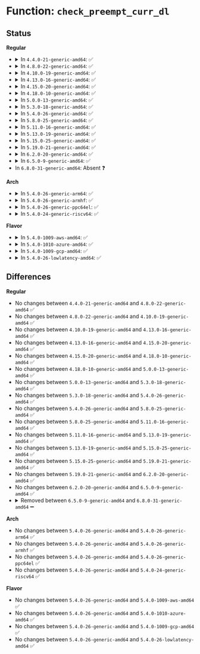 # Function: <code>check_preempt_curr_dl</code>

## Status
<b>Regular</b>
<ul>
<li>
<details>
<summary>In <code>4.4.0-21-generic-amd64</code>: ✅</summary>

```c
void check_preempt_curr_dl(struct rq * rq, struct task_struct * p, int flags)
```

```json
{
  "name": "check_preempt_curr_dl",
  "collision_type": "Unique Static",
  "inline_type": "No",
  "funcs": [
    {
      "addr": 18446744071579636544,
      "name": "check_preempt_curr_dl",
      "external": false,
      "loc": "kernel/sched/deadline.c:1114",
      "file": "kernel/sched/deadline.c",
      "inline": "seen, unknown",
      "caller_inline": [],
      "caller_func": [
        "kernel/sched/deadline.c:dl_task_timer"
      ]
    }
  ],
  "symbols": [
    {
      "addr": 18446744071579636544,
      "name": "check_preempt_curr_dl",
      "section": ".text",
      "bind": "STB_LOCAL",
      "size": 155
    }
  ]
}
```
</details>
</li>
<li>
<details>
<summary>In <code>4.8.0-22-generic-amd64</code>: ✅</summary>

```c
void check_preempt_curr_dl(struct rq * rq, struct task_struct * p, int flags)
```

```json
{
  "name": "check_preempt_curr_dl",
  "collision_type": "Unique Static",
  "inline_type": "No",
  "funcs": [
    {
      "addr": 18446744071579651584,
      "name": "check_preempt_curr_dl",
      "external": false,
      "loc": "kernel/sched/deadline.c:1090",
      "file": "kernel/sched/deadline.c",
      "inline": "seen, unknown",
      "caller_inline": [],
      "caller_func": [
        "kernel/sched/deadline.c:dl_task_timer"
      ]
    }
  ],
  "symbols": [
    {
      "addr": 18446744071579651584,
      "name": "check_preempt_curr_dl",
      "section": ".text",
      "bind": "STB_LOCAL",
      "size": 155
    }
  ]
}
```
</details>
</li>
<li>
<details>
<summary>In <code>4.10.0-19-generic-amd64</code>: ✅</summary>

```c
void check_preempt_curr_dl(struct rq * rq, struct task_struct * p, int flags)
```

```json
{
  "name": "check_preempt_curr_dl",
  "collision_type": "Unique Static",
  "inline_type": "No",
  "funcs": [
    {
      "addr": 18446744071579676240,
      "name": "check_preempt_curr_dl",
      "external": false,
      "loc": "kernel/sched/deadline.c:1079",
      "file": "kernel/sched/deadline.c",
      "inline": "seen, unknown",
      "caller_inline": [],
      "caller_func": [
        "kernel/sched/deadline.c:dl_task_timer"
      ]
    }
  ],
  "symbols": [
    {
      "addr": 18446744071579676240,
      "name": "check_preempt_curr_dl",
      "section": ".text",
      "bind": "STB_LOCAL",
      "size": 144
    }
  ]
}
```
</details>
</li>
<li>
<details>
<summary>In <code>4.13.0-16-generic-amd64</code>: ✅</summary>

```c
void check_preempt_curr_dl(struct rq * rq, struct task_struct * p, int flags)
```

```json
{
  "name": "check_preempt_curr_dl",
  "collision_type": "Unique Static",
  "inline_type": "No",
  "funcs": [
    {
      "addr": 18446744071579652720,
      "name": "check_preempt_curr_dl",
      "external": false,
      "loc": "kernel/sched/deadline.c:1617",
      "file": "kernel/sched/deadline.c",
      "inline": "seen, unknown",
      "caller_inline": [],
      "caller_func": [
        "kernel/sched/deadline.c:dl_task_timer"
      ]
    }
  ],
  "symbols": [
    {
      "addr": 18446744071579652720,
      "name": "check_preempt_curr_dl",
      "section": ".text",
      "bind": "STB_LOCAL",
      "size": 144
    }
  ]
}
```
</details>
</li>
<li>
<details>
<summary>In <code>4.15.0-20-generic-amd64</code>: ✅</summary>

```c
void check_preempt_curr_dl(struct rq * rq, struct task_struct * p, int flags)
```

```json
{
  "name": "check_preempt_curr_dl",
  "collision_type": "Unique Static",
  "inline_type": "No",
  "funcs": [
    {
      "addr": 18446744071579683216,
      "name": "check_preempt_curr_dl",
      "external": false,
      "loc": "kernel/sched/deadline.c:1610",
      "file": "kernel/sched/deadline.c",
      "inline": "seen, unknown",
      "caller_inline": [],
      "caller_func": [
        "kernel/sched/deadline.c:dl_task_timer"
      ]
    }
  ],
  "symbols": [
    {
      "addr": 18446744071579683216,
      "name": "check_preempt_curr_dl",
      "section": ".text",
      "bind": "STB_LOCAL",
      "size": 142
    }
  ]
}
```
</details>
</li>
<li>
<details>
<summary>In <code>4.18.0-10-generic-amd64</code>: ✅</summary>

```c
void check_preempt_curr_dl(struct rq * rq, struct task_struct * p, int flags)
```

```json
{
  "name": "check_preempt_curr_dl",
  "collision_type": "Unique Static",
  "inline_type": "No",
  "funcs": [
    {
      "addr": 18446744071579715824,
      "name": "check_preempt_curr_dl",
      "external": false,
      "loc": "kernel/sched/deadline.c:1669",
      "file": "kernel/sched/deadline.c",
      "inline": "seen, unknown",
      "caller_inline": [],
      "caller_func": [
        "kernel/sched/deadline.c:dl_task_timer"
      ]
    }
  ],
  "symbols": [
    {
      "addr": 18446744071579715824,
      "name": "check_preempt_curr_dl",
      "section": ".text",
      "bind": "STB_LOCAL",
      "size": 150
    }
  ]
}
```
</details>
</li>
<li>
<details>
<summary>In <code>5.0.0-13-generic-amd64</code>: ✅</summary>

```c
void check_preempt_curr_dl(struct rq * rq, struct task_struct * p, int flags)
```

```json
{
  "name": "check_preempt_curr_dl",
  "collision_type": "Unique Static",
  "inline_type": "No",
  "funcs": [
    {
      "addr": 18446744071579755296,
      "name": "check_preempt_curr_dl",
      "external": false,
      "loc": "kernel/sched/deadline.c:1668",
      "file": "kernel/sched/deadline.c",
      "inline": "seen, unknown",
      "caller_inline": [],
      "caller_func": [
        "kernel/sched/deadline.c:dl_task_timer"
      ]
    }
  ],
  "symbols": [
    {
      "addr": 18446744071579755296,
      "name": "check_preempt_curr_dl",
      "section": ".text",
      "bind": "STB_LOCAL",
      "size": 150
    }
  ]
}
```
</details>
</li>
<li>
<details>
<summary>In <code>5.3.0-18-generic-amd64</code>: ✅</summary>

```c
void check_preempt_curr_dl(struct rq * rq, struct task_struct * p, int flags)
```

```json
{
  "name": "check_preempt_curr_dl",
  "collision_type": "Unique Static",
  "inline_type": "No",
  "funcs": [
    {
      "addr": 18446744071579784192,
      "name": "check_preempt_curr_dl",
      "external": false,
      "loc": "kernel/sched/deadline.c:1667",
      "file": "kernel/sched/deadline.c",
      "inline": "seen, unknown",
      "caller_inline": [],
      "caller_func": [
        "kernel/sched/deadline.c:dl_task_timer"
      ]
    }
  ],
  "symbols": [
    {
      "addr": 18446744071579784192,
      "name": "check_preempt_curr_dl",
      "section": ".text",
      "bind": "STB_LOCAL",
      "size": 156
    }
  ]
}
```
</details>
</li>
<li>
<details>
<summary>In <code>5.4.0-26-generic-amd64</code>: ✅</summary>

```c
void check_preempt_curr_dl(struct rq * rq, struct task_struct * p, int flags)
```

```json
{
  "name": "check_preempt_curr_dl",
  "collision_type": "Unique Static",
  "inline_type": "No",
  "funcs": [
    {
      "addr": 18446744071579830304,
      "name": "check_preempt_curr_dl",
      "external": false,
      "loc": "kernel/sched/deadline.c:1716",
      "file": "kernel/sched/deadline.c",
      "inline": "seen, unknown",
      "caller_inline": [],
      "caller_func": [
        "kernel/sched/deadline.c:dl_task_timer"
      ]
    }
  ],
  "symbols": [
    {
      "addr": 18446744071579830304,
      "name": "check_preempt_curr_dl",
      "section": ".text",
      "bind": "STB_LOCAL",
      "size": 156
    }
  ]
}
```
</details>
</li>
<li>
<details>
<summary>In <code>5.8.0-25-generic-amd64</code>: ✅</summary>

```c
void check_preempt_curr_dl(struct rq * rq, struct task_struct * p, int flags)
```

```json
{
  "name": "check_preempt_curr_dl",
  "collision_type": "Unique Static",
  "inline_type": "No",
  "funcs": [
    {
      "addr": 18446744071579869632,
      "name": "check_preempt_curr_dl",
      "external": false,
      "loc": "kernel/sched/deadline.c:1718",
      "file": "kernel/sched/deadline.c",
      "inline": "seen, unknown",
      "caller_inline": [],
      "caller_func": [
        "kernel/sched/deadline.c:dl_task_timer"
      ]
    }
  ],
  "symbols": [
    {
      "addr": 18446744071579869632,
      "name": "check_preempt_curr_dl",
      "section": ".text",
      "bind": "STB_LOCAL",
      "size": 156
    }
  ]
}
```
</details>
</li>
<li>
<details>
<summary>In <code>5.11.0-16-generic-amd64</code>: ✅</summary>

```c
void check_preempt_curr_dl(struct rq * rq, struct task_struct * p, int flags)
```

```json
{
  "name": "check_preempt_curr_dl",
  "collision_type": "Unique Static",
  "inline_type": "No",
  "funcs": [
    {
      "addr": 18446744071579862544,
      "name": "check_preempt_curr_dl",
      "external": false,
      "loc": "kernel/sched/deadline.c:1816",
      "file": "kernel/sched/deadline.c",
      "inline": "seen, unknown",
      "caller_inline": [],
      "caller_func": [
        "kernel/sched/deadline.c:dl_task_timer"
      ]
    }
  ],
  "symbols": [
    {
      "addr": 18446744071579862544,
      "name": "check_preempt_curr_dl",
      "section": ".text",
      "bind": "STB_LOCAL",
      "size": 156
    }
  ]
}
```
</details>
</li>
<li>
<details>
<summary>In <code>5.13.0-19-generic-amd64</code>: ✅</summary>

```c
void check_preempt_curr_dl(struct rq * rq, struct task_struct * p, int flags)
```

```json
{
  "name": "check_preempt_curr_dl",
  "collision_type": "Unique Static",
  "inline_type": "No",
  "funcs": [
    {
      "addr": 18446744071579871088,
      "name": "check_preempt_curr_dl",
      "external": false,
      "loc": "kernel/sched/deadline.c:1795",
      "file": "kernel/sched/deadline.c",
      "inline": "seen, unknown",
      "caller_inline": [],
      "caller_func": [
        "kernel/sched/deadline.c:dl_task_timer"
      ]
    }
  ],
  "symbols": [
    {
      "addr": 18446744071579871088,
      "name": "check_preempt_curr_dl",
      "section": ".text",
      "bind": "STB_LOCAL",
      "size": 156
    }
  ]
}
```
</details>
</li>
<li>
<details>
<summary>In <code>5.15.0-25-generic-amd64</code>: ✅</summary>

```c
void check_preempt_curr_dl(struct rq * rq, struct task_struct * p, int flags)
```

```json
{
  "name": "check_preempt_curr_dl",
  "collision_type": "Unique Static",
  "inline_type": "No",
  "funcs": [
    {
      "addr": 18446744071579981088,
      "name": "check_preempt_curr_dl",
      "external": false,
      "loc": "kernel/sched/deadline.c:1796",
      "file": "kernel/sched/deadline.c",
      "inline": "seen, unknown",
      "caller_inline": [],
      "caller_func": [
        "kernel/sched/deadline.c:dl_task_timer"
      ]
    }
  ],
  "symbols": [
    {
      "addr": 18446744071579981088,
      "name": "check_preempt_curr_dl",
      "section": ".text",
      "bind": "STB_LOCAL",
      "size": 156
    }
  ]
}
```
</details>
</li>
<li>
<details>
<summary>In <code>5.19.0-21-generic-amd64</code>: ✅</summary>

```c
void check_preempt_curr_dl(struct rq * rq, struct task_struct * p, int flags)
```

```json
{
  "name": "check_preempt_curr_dl",
  "collision_type": "Unique Static",
  "inline_type": "No",
  "funcs": [
    {
      "addr": 18446744071580110288,
      "name": "check_preempt_curr_dl",
      "external": false,
      "loc": "kernel/sched/deadline.c:1944",
      "file": "kernel/sched/build_policy.c",
      "inline": "seen, unknown",
      "caller_inline": [],
      "caller_func": [
        "kernel/sched/build_policy.c:dl_task_timer"
      ]
    }
  ],
  "symbols": [
    {
      "addr": 18446744071580110288,
      "name": "check_preempt_curr_dl",
      "section": ".text",
      "bind": "STB_LOCAL",
      "size": 173
    }
  ]
}
```
</details>
</li>
<li>
<details>
<summary>In <code>6.2.0-20-generic-amd64</code>: ✅</summary>

```c
void check_preempt_curr_dl(struct rq * rq, struct task_struct * p, int flags)
```

```json
{
  "name": "check_preempt_curr_dl",
  "collision_type": "Unique Static",
  "inline_type": "No",
  "funcs": [
    {
      "addr": 18446744071580283632,
      "name": "check_preempt_curr_dl",
      "external": false,
      "loc": "kernel/sched/deadline.c:1951",
      "file": "kernel/sched/build_policy.c",
      "inline": "seen, unknown",
      "caller_inline": [],
      "caller_func": [
        "kernel/sched/build_policy.c:dl_task_timer"
      ]
    }
  ],
  "symbols": [
    {
      "addr": 18446744071580283632,
      "name": "check_preempt_curr_dl",
      "section": ".text",
      "bind": "STB_LOCAL",
      "size": 173
    }
  ]
}
```
</details>
</li>
<li>
<details>
<summary>In <code>6.5.0-9-generic-amd64</code>: ✅</summary>

```c
void check_preempt_curr_dl(struct rq * rq, struct task_struct * p, int flags)
```

```json
{
  "name": "check_preempt_curr_dl",
  "collision_type": "Unique Static",
  "inline_type": "No",
  "funcs": [
    {
      "addr": 18446744071580350944,
      "name": "check_preempt_curr_dl",
      "external": false,
      "loc": "kernel/sched/deadline.c:1942",
      "file": "kernel/sched/build_policy.c",
      "inline": "seen, unknown",
      "caller_inline": [],
      "caller_func": [
        "kernel/sched/build_policy.c:dl_task_timer"
      ]
    }
  ],
  "symbols": [
    {
      "addr": 18446744071580350944,
      "name": "check_preempt_curr_dl",
      "section": ".text",
      "bind": "STB_LOCAL",
      "size": 173
    }
  ]
}
```
</details>
</li>
<li>
In <code>6.8.0-31-generic-amd64</code>: Absent ❓
</li>
</ul>
<b>Arch</b>
<ul>
<li>
<details>
<summary>In <code>5.4.0-26-generic-arm64</code>: ✅</summary>

```c
void check_preempt_curr_dl(struct rq * rq, struct task_struct * p, int flags)
```

```json
{
  "name": "check_preempt_curr_dl",
  "collision_type": "Unique Static",
  "inline_type": "No",
  "funcs": [
    {
      "addr": 18446603336491017240,
      "name": "check_preempt_curr_dl",
      "external": false,
      "loc": "kernel/sched/deadline.c:1716",
      "file": "kernel/sched/deadline.c",
      "inline": "seen, unknown",
      "caller_inline": [],
      "caller_func": [
        "kernel/sched/deadline.c:dl_task_timer"
      ]
    }
  ],
  "symbols": [
    {
      "addr": 18446603336491017240,
      "name": "check_preempt_curr_dl",
      "section": ".text",
      "bind": "STB_LOCAL",
      "size": 172
    }
  ]
}
```
</details>
</li>
<li>
<details>
<summary>In <code>5.4.0-26-generic-armhf</code>: ✅</summary>

```c
void check_preempt_curr_dl(struct rq * rq, struct task_struct * p, int flags)
```

```json
{
  "name": "check_preempt_curr_dl",
  "collision_type": "Unique Static",
  "inline_type": "No",
  "funcs": [
    {
      "addr": 3225022948,
      "name": "check_preempt_curr_dl",
      "external": false,
      "loc": "kernel/sched/deadline.c:1716",
      "file": "kernel/sched/deadline.c",
      "inline": "seen, unknown",
      "caller_inline": [],
      "caller_func": [
        "kernel/sched/deadline.c:dl_task_timer"
      ]
    }
  ],
  "symbols": [
    {
      "addr": 3225022948,
      "name": "check_preempt_curr_dl",
      "section": ".text",
      "bind": "STB_LOCAL",
      "size": 204
    }
  ]
}
```
</details>
</li>
<li>
<details>
<summary>In <code>5.4.0-26-generic-ppc64el</code>: ✅</summary>

```c
void check_preempt_curr_dl(struct rq * rq, struct task_struct * p, int flags)
```

```json
{
  "name": "check_preempt_curr_dl",
  "collision_type": "Unique Static",
  "inline_type": "No",
  "funcs": [
    {
      "addr": 13835058055283890496,
      "name": "check_preempt_curr_dl",
      "external": false,
      "loc": "kernel/sched/deadline.c:1716",
      "file": "kernel/sched/deadline.c",
      "inline": "seen, unknown",
      "caller_inline": [],
      "caller_func": [
        "kernel/sched/deadline.c:dl_task_timer"
      ]
    }
  ],
  "symbols": [
    {
      "addr": 13835058055283890496,
      "name": "check_preempt_curr_dl",
      "section": ".text",
      "bind": "STB_LOCAL",
      "size": 260
    }
  ]
}
```
</details>
</li>
<li>
<details>
<summary>In <code>5.4.0-24-generic-riscv64</code>: ✅</summary>

```c
void check_preempt_curr_dl(struct rq * rq, struct task_struct * p, int flags)
```

```json
{
  "name": "check_preempt_curr_dl",
  "collision_type": "Unique Static",
  "inline_type": "No",
  "funcs": [
    {
      "addr": 18446743936271622310,
      "name": "check_preempt_curr_dl",
      "external": false,
      "loc": "kernel/sched/deadline.c:1716",
      "file": "kernel/sched/deadline.c",
      "inline": "seen, unknown",
      "caller_inline": [],
      "caller_func": [
        "kernel/sched/deadline.c:dl_task_timer"
      ]
    }
  ],
  "symbols": [
    {
      "addr": 18446743936271622310,
      "name": "check_preempt_curr_dl",
      "section": ".text",
      "bind": "STB_LOCAL",
      "size": 168
    }
  ]
}
```
</details>
</li>
</ul>
<b>Flavor</b>
<ul>
<li>
<details>
<summary>In <code>5.4.0-1009-aws-amd64</code>: ✅</summary>

```c
void check_preempt_curr_dl(struct rq * rq, struct task_struct * p, int flags)
```

```json
{
  "name": "check_preempt_curr_dl",
  "collision_type": "Unique Static",
  "inline_type": "No",
  "funcs": [
    {
      "addr": 18446744071579802656,
      "name": "check_preempt_curr_dl",
      "external": false,
      "loc": "kernel/sched/deadline.c:1716",
      "file": "kernel/sched/deadline.c",
      "inline": "seen, unknown",
      "caller_inline": [],
      "caller_func": [
        "kernel/sched/deadline.c:dl_task_timer"
      ]
    }
  ],
  "symbols": [
    {
      "addr": 18446744071579802656,
      "name": "check_preempt_curr_dl",
      "section": ".text",
      "bind": "STB_LOCAL",
      "size": 156
    }
  ]
}
```
</details>
</li>
<li>
<details>
<summary>In <code>5.4.0-1010-azure-amd64</code>: ✅</summary>

```c
void check_preempt_curr_dl(struct rq * rq, struct task_struct * p, int flags)
```

```json
{
  "name": "check_preempt_curr_dl",
  "collision_type": "Unique Static",
  "inline_type": "No",
  "funcs": [
    {
      "addr": 18446744071579737056,
      "name": "check_preempt_curr_dl",
      "external": false,
      "loc": "kernel/sched/deadline.c:1716",
      "file": "kernel/sched/deadline.c",
      "inline": "seen, unknown",
      "caller_inline": [],
      "caller_func": [
        "kernel/sched/deadline.c:dl_task_timer"
      ]
    }
  ],
  "symbols": [
    {
      "addr": 18446744071579737056,
      "name": "check_preempt_curr_dl",
      "section": ".text",
      "bind": "STB_LOCAL",
      "size": 156
    }
  ]
}
```
</details>
</li>
<li>
<details>
<summary>In <code>5.4.0-1009-gcp-amd64</code>: ✅</summary>

```c
void check_preempt_curr_dl(struct rq * rq, struct task_struct * p, int flags)
```

```json
{
  "name": "check_preempt_curr_dl",
  "collision_type": "Unique Static",
  "inline_type": "No",
  "funcs": [
    {
      "addr": 18446744071579790672,
      "name": "check_preempt_curr_dl",
      "external": false,
      "loc": "kernel/sched/deadline.c:1716",
      "file": "kernel/sched/deadline.c",
      "inline": "seen, unknown",
      "caller_inline": [],
      "caller_func": [
        "kernel/sched/deadline.c:dl_task_timer"
      ]
    }
  ],
  "symbols": [
    {
      "addr": 18446744071579790672,
      "name": "check_preempt_curr_dl",
      "section": ".text",
      "bind": "STB_LOCAL",
      "size": 156
    }
  ]
}
```
</details>
</li>
<li>
<details>
<summary>In <code>5.4.0-26-lowlatency-amd64</code>: ✅</summary>

```c
void check_preempt_curr_dl(struct rq * rq, struct task_struct * p, int flags)
```

```json
{
  "name": "check_preempt_curr_dl",
  "collision_type": "Unique Static",
  "inline_type": "No",
  "funcs": [
    {
      "addr": 18446744071579835568,
      "name": "check_preempt_curr_dl",
      "external": false,
      "loc": "kernel/sched/deadline.c:1716",
      "file": "kernel/sched/deadline.c",
      "inline": "seen, unknown",
      "caller_inline": [],
      "caller_func": [
        "kernel/sched/deadline.c:dl_task_timer"
      ]
    }
  ],
  "symbols": [
    {
      "addr": 18446744071579835568,
      "name": "check_preempt_curr_dl",
      "section": ".text",
      "bind": "STB_LOCAL",
      "size": 156
    }
  ]
}
```
</details>
</li>
</ul>

## Differences
<b>Regular</b>
<ul>
<li>
No changes between <code>4.4.0-21-generic-amd64</code> and <code>4.8.0-22-generic-amd64</code> ✅
</li>
<li>
No changes between <code>4.8.0-22-generic-amd64</code> and <code>4.10.0-19-generic-amd64</code> ✅
</li>
<li>
No changes between <code>4.10.0-19-generic-amd64</code> and <code>4.13.0-16-generic-amd64</code> ✅
</li>
<li>
No changes between <code>4.13.0-16-generic-amd64</code> and <code>4.15.0-20-generic-amd64</code> ✅
</li>
<li>
No changes between <code>4.15.0-20-generic-amd64</code> and <code>4.18.0-10-generic-amd64</code> ✅
</li>
<li>
No changes between <code>4.18.0-10-generic-amd64</code> and <code>5.0.0-13-generic-amd64</code> ✅
</li>
<li>
No changes between <code>5.0.0-13-generic-amd64</code> and <code>5.3.0-18-generic-amd64</code> ✅
</li>
<li>
No changes between <code>5.3.0-18-generic-amd64</code> and <code>5.4.0-26-generic-amd64</code> ✅
</li>
<li>
No changes between <code>5.4.0-26-generic-amd64</code> and <code>5.8.0-25-generic-amd64</code> ✅
</li>
<li>
No changes between <code>5.8.0-25-generic-amd64</code> and <code>5.11.0-16-generic-amd64</code> ✅
</li>
<li>
No changes between <code>5.11.0-16-generic-amd64</code> and <code>5.13.0-19-generic-amd64</code> ✅
</li>
<li>
No changes between <code>5.13.0-19-generic-amd64</code> and <code>5.15.0-25-generic-amd64</code> ✅
</li>
<li>
No changes between <code>5.15.0-25-generic-amd64</code> and <code>5.19.0-21-generic-amd64</code> ✅
</li>
<li>
No changes between <code>5.19.0-21-generic-amd64</code> and <code>6.2.0-20-generic-amd64</code> ✅
</li>
<li>
No changes between <code>6.2.0-20-generic-amd64</code> and <code>6.5.0-9-generic-amd64</code> ✅
</li>
<li>
<details>
<summary>Removed between <code>6.5.0-9-generic-amd64</code> and <code>6.8.0-31-generic-amd64</code> ➖</summary>

```c
void check_preempt_curr_dl(struct rq * rq, struct task_struct * p, int flags)
```
</details>
</li>
</ul>
<b>Arch</b>
<ul>
<li>
No changes between <code>5.4.0-26-generic-amd64</code> and <code>5.4.0-26-generic-arm64</code> ✅
</li>
<li>
No changes between <code>5.4.0-26-generic-amd64</code> and <code>5.4.0-26-generic-armhf</code> ✅
</li>
<li>
No changes between <code>5.4.0-26-generic-amd64</code> and <code>5.4.0-26-generic-ppc64el</code> ✅
</li>
<li>
No changes between <code>5.4.0-26-generic-amd64</code> and <code>5.4.0-24-generic-riscv64</code> ✅
</li>
</ul>
<b>Flavor</b>
<ul>
<li>
No changes between <code>5.4.0-26-generic-amd64</code> and <code>5.4.0-1009-aws-amd64</code> ✅
</li>
<li>
No changes between <code>5.4.0-26-generic-amd64</code> and <code>5.4.0-1010-azure-amd64</code> ✅
</li>
<li>
No changes between <code>5.4.0-26-generic-amd64</code> and <code>5.4.0-1009-gcp-amd64</code> ✅
</li>
<li>
No changes between <code>5.4.0-26-generic-amd64</code> and <code>5.4.0-26-lowlatency-amd64</code> ✅
</li>
</ul>
